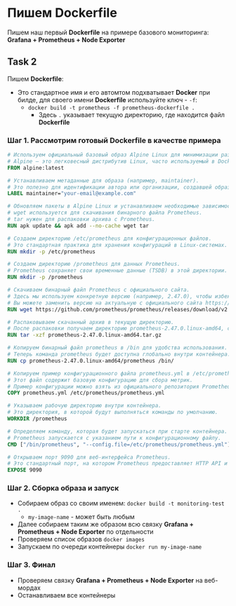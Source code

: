 # Пишем Dockerfile

Пишем наш первый **Dockerfile** на примере базового мониторинга: **Grafana + Prometheus + Node Exporter**

## Task 2

Пишем **Dockerfile**:
- Это стандартное имя и его автомтом подхватывает **Docker** при билде, для своего имени **Dockerfile** используйте ключ - `-f`:
  - `docker build -t prometheus -f prometheus-dockerfile .`
    - Здесь `.` указывает текущую директорию, где находится файл **Dockerfile** 

### Шаг 1. Рассмотрим готовый Dockerfile в качестве примера

```dockerfile
# Используем официальный базовый образ Alpine Linux для минимизации размера итогового образа.
# Alpine — это легковесный дистрибутив Linux, часто используемый в Docker-образах.
FROM alpine:latest

# Устанавливаем метаданные для образа (например, maintainer).
# Это полезно для идентификации автора или организации, создавшей образ.
LABEL maintainer="your-email@example.com"

# Обновляем пакеты в Alpine Linux и устанавливаем необходимые зависимости.
# wget используется для скачивания бинарного файла Prometheus.
# tar нужен для распаковки архива с Prometheus.
RUN apk update && apk add --no-cache wget tar

# Создаем директорию /etc/prometheus для конфигурационных файлов.
# Это стандартная практика для хранения конфигураций в Linux-системах.
RUN mkdir -p /etc/prometheus

# Создаем директорию /prometheus для данных Prometheus.
# Prometheus сохраняет свои временные данные (TSDB) в этой директории.
RUN mkdir -p /prometheus

# Скачиваем бинарный файл Prometheus с официального сайта.
# Здесь мы используем конкретную версию (например, 2.47.0), чтобы избежать неожиданных обновлений.
# Вы можете заменить версию на актуальную с официального сайта https://prometheus.io/download/.
RUN wget https://github.com/prometheus/prometheus/releases/download/v2.47.0/prometheus-2.47.0.linux-amd64.tar.gz

# Распаковываем скачанный архив в текущую директорию.
# После распаковки получаем директорию prometheus-2.47.0.linux-amd64, содержащую бинарные файлы.
RUN tar -xzf prometheus-2.47.0.linux-amd64.tar.gz

# Копируем бинарный файл prometheus в /bin для удобства использования.
# Теперь команда prometheus будет доступна глобально внутри контейнера.
RUN cp prometheus-2.47.0.linux-amd64/prometheus /bin/

# Копируем пример конфигурационного файла prometheus.yml в /etc/prometheus.
# Этот файл содержит базовую конфигурацию для сбора метрик.
# Пример конфигурации можно взять из официального репозитория Prometheus.
COPY prometheus.yml /etc/prometheus/prometheus.yml

# Указываем рабочую директорию внутри контейнера.
# Это директория, в которой будут выполняться команды по умолчанию.
WORKDIR /prometheus

# Определяем команду, которая будет запускаться при старте контейнера.
# Prometheus запускается с указанием пути к конфигурационному файлу.
CMD ["/bin/prometheus", "--config.file=/etc/prometheus/prometheus.yml"]

# Открываем порт 9090 для веб-интерфейса Prometheus.
# Это стандартный порт, на котором Prometheus предоставляет HTTP API и веб-интерфейс.
EXPOSE 9090
```

### Шаг 2. Сборка образа и запуск

- Собираем образ со своим именем: `docker build -t monitoring-test .`
  - `my-image-name` - может быть любым
- Далее собираем таким же образом всю связку **Grafana + Prometheus + Node Exporter** по отдельности
- Проверяем список образов `docker images`
- Запускаем по очереди контейнеры `docker run my-image-name`

### Шаг 3. Финал

- Проверяем связку **Grafana + Prometheus + Node Exporter** на веб-мордах
- Останавливаем все контейнеры
